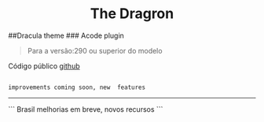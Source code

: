 <center> <h1>The Dragron</h1>
</center>
##Dracula theme
### Acode plugin

> Para a versão:290 ou superior do modelo 

Código público 
 [github](https://github.com/MTplusWebSystem/the_dragon_plugin) 
 
 ``` inglês 
 
 improvements coming soon, new  features
```
<hr>
``` Brasil
melhorias em breve, novos recursos
```
